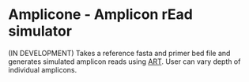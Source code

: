 # Amplicone - Amplicon rEad simulator 

(IN DEVELOPMENT) Takes a reference fasta and primer bed file and generates simulated amplicon reads using [ART](https://doi.org/10.1093/bioinformatics/btr708). User can vary depth of individual amplicons. 
